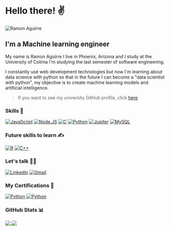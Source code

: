 # Hello there! ✌️

![Ramon Aguirre](https://readme-typing-svg.herokuapp.com/?font=Inter&color=FF3F44&size=30&weight=700&lines=I'm+Ramon+Aguirre;My+nickname+is+RayLex)

## I'm a Machine learning engineer

My name is Ramon Aguirre I live in Phoenix, Arizona and I study at the University of Colima I'm studying the last semester of software engineering.

I constantly use web development technologies but now I'm learning about data science with python so that in the future I can become a "data scientist with python", my objective is to create machine learning models and artificial intelligence.

> If you want to see my university GitHub profile, click <a href="https://github.com/RayLexAguirre">here</a>

### Skills 🤔

[![JavaScript](https://img.shields.io/badge/JavaScript-F7DF1E?style=for-the-badge&logo=javascript&logoColor=white&labelColor=101010)]()
[![Node.JS](https://img.shields.io/badge/Node.JS-339933?style=for-the-badge&logo=node.js&logoColor=white&labelColor=101010)]()
[![C](https://img.shields.io/badge/C-00453C?style=for-the-badge&logo=C&logoColor=white&labelColor=101010)]()
[![Python](https://img.shields.io/badge/Python-F7DF1E?style=for-the-badge&logo=python&logoColor=white&labelColor=101010)]()
[![Jupiter](https://img.shields.io/badge/Jupiter-F7DF1E?style=for-the-badge&logo=python&logoColor=white&labelColor=101010)]()
[![MySQL](https://img.shields.io/badge/MySQL-4479A1?style=for-the-badge&logo=mysql&logoColor=white&labelColor=101010)]()

### Future skills to learn ✍️

[![R](https://img.shields.io/badge/R-1D65B9?style=for-the-badge&logo=R&logoColor=white&labelColor=101010)]()
[![C++](https://img.shields.io/badge/C++_for_IoT-00453C?style=for-the-badge&logo=C&logoColor=white&labelColor=101010)]()

### Let's talk 🤜🤛

[![LinkedIn](https://img.shields.io/badge/LinkedIn-0077B5?style=for-the-badge&logo=linkedin&logoColor=white&labelColor=101010)](https://www.linkedin.com/in/raylex-aguirre)
[![Gmail](https://img.shields.io/badge/ramonlexaguirre@gmail.com-D14836?style=for-the-badge&logo=Gmail&logoColor=white&labelColor=101010)]()

### My Certifications 🏅

[![Python](https://img.shields.io/badge/Fundamentos_de_Datos-F7DF1E?style=for-the-badge&logo=python&logoColor=white&labelColor=101010)](https://platzi.com/p/RayLex_Aguirre/ruta/8263-fundamentos-data/diploma/detalle/)
[![Python](https://img.shields.io/badge/Comprehensions_Funciones_y_Manejo_de_Errores-F7DF1E?style=for-the-badge&logo=python&logoColor=white&labelColor=101010)](https://platzi.com/p/RayLex_Aguirre/curso/4260-python-funciones/diploma/detalle/)

### GitHub Stats 📊

<a href="https://github.com/lexaguirre/github-readme-stats">
  <img align="center" src="https://github-readme-stats.vercel.app/api?username=lexaguirre&hide=issues)" />
</a>
<a href="https://github.com/lexaguirre/convoychat">
  <img align="center" src="https://github-readme-stats.vercel.app/api/top-langs/?username=lexaguirre&layout=compact" />
</a>
